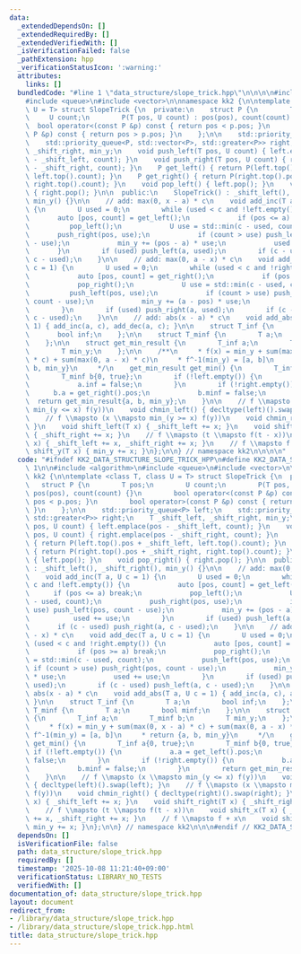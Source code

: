 ```yaml
---
data:
  _extendedDependsOn: []
  _extendedRequiredBy: []
  _extendedVerifiedWith: []
  _isVerificationFailed: false
  _pathExtension: hpp
  _verificationStatusIcon: ':warning:'
  attributes:
    links: []
  bundledCode: "#line 1 \"data_structure/slope_trick.hpp\"\n\n\n\n#include <algorithm>\n\
    #include <queue>\n#include <vector>\n\nnamespace kk2 {\n\ntemplate <class T, class\
    \ U = T> struct SlopeTrick {\n  private:\n    struct P {\n        T pos;\n   \
    \     U count;\n        P(T pos, U count) : pos(pos), count(count) {}\n      \
    \  bool operator<(const P &p) const { return pos < p.pos; }\n        bool operator>(const\
    \ P &p) const { return pos > p.pos; }\n    };\n\n    std::priority_queue<P> left;\n\
    \    std::priority_queue<P, std::vector<P>, std::greater<P>> right;\n    T _shift_left,\
    \ _shift_right, min_y;\n    void push_left(T pos, U count) { left.emplace(pos\
    \ - _shift_left, count); }\n    void push_right(T pos, U count) { right.emplace(pos\
    \ - _shift_right, count); }\n    P get_left() { return P(left.top().pos + _shift_left,\
    \ left.top().count); }\n    P get_right() { return P(right.top().pos + _shift_right,\
    \ right.top().count); }\n    void pop_left() { left.pop(); }\n    void pop_right()\
    \ { right.pop(); }\n\n  public:\n    SlopeTrick() : _shift_left(), _shift_right(),\
    \ min_y() {}\n\n    // add: max(0, x - a) * c\n    void add_inc(T a, U c = 1)\
    \ {\n        U used = 0;\n        while (used < c and !left.empty()) {\n     \
    \       auto [pos, count] = get_left();\n            if (pos <= a) break;\n  \
    \          pop_left();\n            U use = std::min(c - used, count);\n     \
    \       push_right(pos, use);\n            if (count > use) push_left(pos, count\
    \ - use);\n            min_y += (pos - a) * use;\n            used += use;\n \
    \       }\n        if (used) push_left(a, used);\n        if (c - used) push_right(a,\
    \ c - used);\n    }\n\n    // add: max(0, a - x) * c\n    void add_dec(T a, U\
    \ c = 1) {\n        U used = 0;\n        while (used < c and !right.empty()) {\n\
    \            auto [pos, count] = get_right();\n            if (pos >= a) break;\n\
    \            pop_right();\n            U use = std::min(c - used, count);\n  \
    \          push_left(pos, use);\n            if (count > use) push_right(pos,\
    \ count - use);\n            min_y += (a - pos) * use;\n            used += use;\n\
    \        }\n        if (used) push_right(a, used);\n        if (c - used) push_left(a,\
    \ c - used);\n    }\n\n    // add: abs(x - a) * c\n    void add_abs(T a, U c =\
    \ 1) { add_inc(a, c), add_dec(a, c); }\n\n    struct T_inf {\n        T a;\n \
    \       bool inf;\n    };\n\n    struct T_minf {\n        T a;\n        bool minf;\n\
    \    };\n\n    struct get_min_result {\n        T_inf a;\n        T_minf b;\n\
    \        T min_y;\n    };\n\n    /**\n     * f(x) = min_y + sum(max(0, x - a)\
    \ * c) + sum(max(0, a - x) * c)\n     * f^-1(min_y) = [a, b]\n     * return {a,\
    \ b, min_y}\n     */\n    get_min_result get_min() {\n        T_inf a{0, true};\n\
    \        T_minf b{0, true};\n        if (!left.empty()) {\n            a.a = get_left().pos;\n\
    \            a.inf = false;\n        }\n        if (!right.empty()) {\n      \
    \      b.a = get_right().pos;\n            b.minf = false;\n        }\n      \
    \  return get_min_result{a, b, min_y};\n    }\n\n    // f \\mapsto (x \\mapsto\
    \ min_(y <= x) f(y))\n    void chmin_left() { decltype(left)().swap(left); }\n\
    \    // f \\mapsto (x \\mapsto min_(y >= x) f(y))\n    void chmin_right() { decltype(right)().swap(right);\
    \ }\n    void shift_left(T x) { _shift_left += x; }\n    void shift_right(T x)\
    \ { _shift_right += x; }\n    // f \\mapsto (t \\mapsto f(t - x))\n    void shift_x(T\
    \ x) { _shift_left += x, _shift_right += x; }\n    // f \\mapsto f + x\n    void\
    \ shift_y(T x) { min_y += x; }\n};\n\n} // namespace kk2\n\n\n\n"
  code: "#ifndef KK2_DATA_STRUCTURE_SLOPE_TRICK_HPP\n#define KK2_DATA_STRUCTURE_SLOPE_TRICK_HPP\
    \ 1\n\n#include <algorithm>\n#include <queue>\n#include <vector>\n\nnamespace\
    \ kk2 {\n\ntemplate <class T, class U = T> struct SlopeTrick {\n  private:\n \
    \   struct P {\n        T pos;\n        U count;\n        P(T pos, U count) :\
    \ pos(pos), count(count) {}\n        bool operator<(const P &p) const { return\
    \ pos < p.pos; }\n        bool operator>(const P &p) const { return pos > p.pos;\
    \ }\n    };\n\n    std::priority_queue<P> left;\n    std::priority_queue<P, std::vector<P>,\
    \ std::greater<P>> right;\n    T _shift_left, _shift_right, min_y;\n    void push_left(T\
    \ pos, U count) { left.emplace(pos - _shift_left, count); }\n    void push_right(T\
    \ pos, U count) { right.emplace(pos - _shift_right, count); }\n    P get_left()\
    \ { return P(left.top().pos + _shift_left, left.top().count); }\n    P get_right()\
    \ { return P(right.top().pos + _shift_right, right.top().count); }\n    void pop_left()\
    \ { left.pop(); }\n    void pop_right() { right.pop(); }\n\n  public:\n    SlopeTrick()\
    \ : _shift_left(), _shift_right(), min_y() {}\n\n    // add: max(0, x - a) * c\n\
    \    void add_inc(T a, U c = 1) {\n        U used = 0;\n        while (used <\
    \ c and !left.empty()) {\n            auto [pos, count] = get_left();\n      \
    \      if (pos <= a) break;\n            pop_left();\n            U use = std::min(c\
    \ - used, count);\n            push_right(pos, use);\n            if (count >\
    \ use) push_left(pos, count - use);\n            min_y += (pos - a) * use;\n \
    \           used += use;\n        }\n        if (used) push_left(a, used);\n \
    \       if (c - used) push_right(a, c - used);\n    }\n\n    // add: max(0, a\
    \ - x) * c\n    void add_dec(T a, U c = 1) {\n        U used = 0;\n        while\
    \ (used < c and !right.empty()) {\n            auto [pos, count] = get_right();\n\
    \            if (pos >= a) break;\n            pop_right();\n            U use\
    \ = std::min(c - used, count);\n            push_left(pos, use);\n           \
    \ if (count > use) push_right(pos, count - use);\n            min_y += (a - pos)\
    \ * use;\n            used += use;\n        }\n        if (used) push_right(a,\
    \ used);\n        if (c - used) push_left(a, c - used);\n    }\n\n    // add:\
    \ abs(x - a) * c\n    void add_abs(T a, U c = 1) { add_inc(a, c), add_dec(a, c);\
    \ }\n\n    struct T_inf {\n        T a;\n        bool inf;\n    };\n\n    struct\
    \ T_minf {\n        T a;\n        bool minf;\n    };\n\n    struct get_min_result\
    \ {\n        T_inf a;\n        T_minf b;\n        T min_y;\n    };\n\n    /**\n\
    \     * f(x) = min_y + sum(max(0, x - a) * c) + sum(max(0, a - x) * c)\n     *\
    \ f^-1(min_y) = [a, b]\n     * return {a, b, min_y}\n     */\n    get_min_result\
    \ get_min() {\n        T_inf a{0, true};\n        T_minf b{0, true};\n       \
    \ if (!left.empty()) {\n            a.a = get_left().pos;\n            a.inf =\
    \ false;\n        }\n        if (!right.empty()) {\n            b.a = get_right().pos;\n\
    \            b.minf = false;\n        }\n        return get_min_result{a, b, min_y};\n\
    \    }\n\n    // f \\mapsto (x \\mapsto min_(y <= x) f(y))\n    void chmin_left()\
    \ { decltype(left)().swap(left); }\n    // f \\mapsto (x \\mapsto min_(y >= x)\
    \ f(y))\n    void chmin_right() { decltype(right)().swap(right); }\n    void shift_left(T\
    \ x) { _shift_left += x; }\n    void shift_right(T x) { _shift_right += x; }\n\
    \    // f \\mapsto (t \\mapsto f(t - x))\n    void shift_x(T x) { _shift_left\
    \ += x, _shift_right += x; }\n    // f \\mapsto f + x\n    void shift_y(T x) {\
    \ min_y += x; }\n};\n\n} // namespace kk2\n\n\n#endif // KK2_DATA_STRUCTURE_SLOPE_TRICK_HPP\n"
  dependsOn: []
  isVerificationFile: false
  path: data_structure/slope_trick.hpp
  requiredBy: []
  timestamp: '2025-10-08 11:21:40+09:00'
  verificationStatus: LIBRARY_NO_TESTS
  verifiedWith: []
documentation_of: data_structure/slope_trick.hpp
layout: document
redirect_from:
- /library/data_structure/slope_trick.hpp
- /library/data_structure/slope_trick.hpp.html
title: data_structure/slope_trick.hpp
---
```

